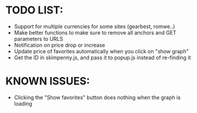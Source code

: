 # TODO LIST:
* Support for multiple currencies for some sites (gearbest, romwe..)
* Make better functions to make sure to remove all anchors and GET parameters to URLS
* Notification on price drop or increase
* Update price of favorites automatically when you click on "show graph"
* Get the ID in skimpenny.js, and pass it to popup.js instead of re-finding it

# KNOWN ISSUES:
* Clicking the "Show favorites" button does nothing when the graph is loading